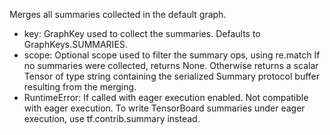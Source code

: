 Merges all summaries collected in the default graph.
- key: GraphKey used to collect the summaries. Defaults to GraphKeys.SUMMARIES.
- scope: Optional scope used to filter the summary ops, using re.match
If no summaries were collected, returns None. Otherwise returns a scalar Tensor of type string containing the serialized Summary protocol buffer resulting from the merging.
- RuntimeError: If called with eager execution enabled.
Not compatible with eager execution. To write TensorBoard summaries under eager execution, use tf.contrib.summary instead.
